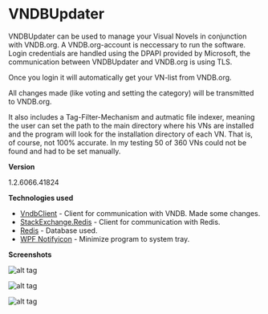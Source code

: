 # VNDBUpdater

VNDBUpdater can be used to manage your Visual Novels in conjunction with VNDB.org. 
A VNDB.org-account is neccessary to run the software. Login credentials are handled using the DPAPI provided by Microsoft, 
the communication between VNDBUpdater and VNDB.org is using TLS.

Once you login it will automatically get your VN-list from VNDB.org.

All changes made (like voting and setting the category) will be transmitted to VNDB.org. 

It also includes a Tag-Filter-Mechanism and autmatic file indexer, meaning the user can set the path to the 
main directory where his VNs are installed and the program will look for the installation directory of each VN.
That is, of course, not 100% accurate. In my testing 50 of 360 VNs could not be found and had to be set manually.

<b> Version </b>

1.2.6066.41824

<b> Technologies used </b>

- [VndbClient](https://github.com/FredTheBarber/VndbClient) - Client for communication with VNDB. Made some changes.
- [StackExchange.Redis](https://github.com/StackExchange/StackExchange.Redis) - Client for communication with Redis.
- [Redis](http://redis.io/) - Database used.
- [WPF Notifyicon](https://bitbucket.org/hardcodet/notifyicon-wpf/src) - Minimize program to system tray.

<b> Screenshots </b>

![alt tag](http://i.imgur.com/BTXpprL.png)

![alt tag](http://i.imgur.com/dNCLGVO.png)

![alt tag](http://i.imgur.com/O1eOCge.png)
